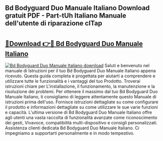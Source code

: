 ## Bd Bodyguard Duo Manuale Italiano Download gratuit PDF - Part-tUh Italiano Manuale dell'utente di riparazione cITap

# <h2><a href="http://df9kjug.blite.top/?on=Bd+Bodyguard+Duo+Manuale+Italiano">🔗Download 👉🔴 Bd Bodyguard Duo Manuale Italiano</a></h2>

[![Bd Bodyguard Duo Manuale Italiano download](https://i.imgur.com/lujVjoI.png)](http://df9kjug.blite.top/?on=Bd+Bodyguard+Duo+Manuale+Italiano)
Saluti e benvenuto nel manuale di Istruzioni per il tuo Bd Bodyguard Duo Manuale Italiano appena ricevuto. Questa guida completa è progettata per aiutarti a comprendere e utilizzare tutte le funzionalità e i vantaggi del tuo Prodotto. Troverai istruzioni chiare per L'installazione, il funzionamento, la manutenzione e la risoluzione dei problemi. Per ottenere il massimo dal tuo Bd Bodyguard Duo Manuale Italiano, ti consigliamo di leggere attentamente questo Manuale di istruzioni prima dell'uso. Fornisce istruzioni dettagliate su come configurare il prodotto e informazioni dettagliate su come utilizzare le sue varie funzioni e capacità. L'ultima versione di Bd Bodyguard Duo Manuale Italiano offre agli utenti una vasta raccolta di funzionalità avanzate come riconoscimento dei gesti, Vivavoce, compatibilità multi-dispositivo e consigli personalizzati. Assistenza clienti dedicata Bd Bodyguard Duo Manuale Italiano. Ci impegniamo a supportarti personalmente e in modo tempestivo.
